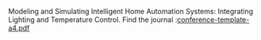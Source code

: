 Modeling and Simulating Intelligent Home Automation Systems: Integrating Lighting and Temperature Control.
Find the journal :[conference-template-a4.pdf](https://github.com/user-attachments/files/17557727/conference-template-a4.pdf)
